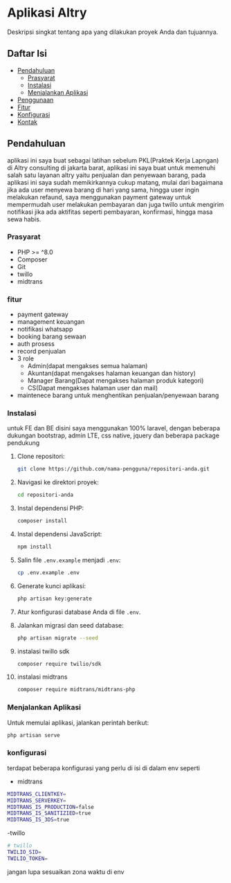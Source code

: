 # Aplikasi Altry

Deskripsi singkat tentang apa yang dilakukan proyek Anda dan tujuannya.

## Daftar Isi

-   [Pendahuluan](#pendahuluan)
    -   [Prasyarat](#prasyarat)
    -   [Instalasi](#instalasi)
    -   [Menjalankan Aplikasi](#menjalankan-aplikasi)
-   [Penggunaan](#penggunaan)
-   [Fitur](#fitur)
-   [Konfigurasi](#konfigurasi)
-   [Kontak](#kontak)

## Pendahuluan

aplikasi ini saya buat sebagai latihan sebelum PKL(Praktek Kerja Lapngan) di Altry consulting di jakarta barat, aplikasi ini saya buat untuk memenuhi salah satu layanan altry yaitu penjualan dan penyewaan barang, pada aplikasi ini saya sudah memikirkannya cukup matang, mulai dari bagaimana jika ada user menyewa barang di hari yang sama, hingga user ingin melakukan refaund, saya menggunakan payment gateway untuk mempermudah user melakukan pembayaran dan juga twillo untuk mengirim notifikasi jika ada aktifitas seperti pembayaran, konfirmasi, hingga masa sewa habis.

### Prasyarat

-   PHP >= ^8.0
-   Composer
-   Git
-   twillo
-   midtrans

### fitur

-   payment gateway
-   management keuangan
-   notifikasi whatsapp
-   booking barang sewaan
-   auth prosess
-   record penjualan
-   3 role
    -   Admin(dapat mengakses semua halaman)
    -   Akuntan(dapat mengakses halaman keuangan dan history)
    -   Manager Barang(Dapat mengakses halaman produk kategori)
    -   CS(Dapat mengakses halaman user dan mail)
-   maintenece barang untuk menghentikan penjualan/penyewaan barang

### Instalasi



untuk FE dan BE disini saya menggunakan 100% laravel, dengan beberapa dukungan bootstrap, admin LTE, css native, jquery dan beberapa package pendukung


1.  Clone repositori:

    ```sh
    git clone https://github.com/nama-pengguna/repositori-anda.git
    ```

2.  Navigasi ke direktori proyek:

    ```sh
    cd repositori-anda
    ```

3.  Instal dependensi PHP:

    ```sh
    composer install
    ```

4.  Instal dependensi JavaScript:

    ```sh
    npm install
    ```

5.  Salin file `.env.example` menjadi `.env`:

    ```sh
    cp .env.example .env
    ```

6.  Generate kunci aplikasi:

    ```sh
    php artisan key:generate
    ```

7.  Atur konfigurasi database Anda di file `.env`.

8.  Jalankan migrasi dan seed database:

    ```sh
    php artisan migrate --seed
    ```

9.  instalasi twillo sdk

    ```sh
    composer require twilio/sdk
    ```

10. instalasi midtrans
    ```sh
    composer require midtrans/midtrans-php
    ```

### Menjalankan Aplikasi

Untuk memulai aplikasi, jalankan perintah berikut:

```sh
php artisan serve
```

### konfigurasi

terdapat beberapa konfigurasi yang perlu di isi di dalam env seperti

-   midtrans

```sh
MIDTRANS_CLIENTKEY=
MIDTRANS_SERVERKEY=
MIDTRANS_IS_PRODUCTION=false
MIDTRANS_IS_SANITIZIED=true
MIDTRANS_IS_3DS=true
```

-twillo

```sh
# twillo
TWILIO_SID=
TWILIO_TOKEN=
```

jangan lupa sesuaikan zona waktu di env

